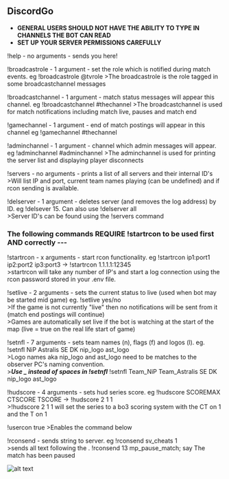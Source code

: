 ## DiscordGo

- **GENERAL USERS SHOULD NOT HAVE THE ABILITY TO TYPE IN CHANNELS THE BOT CAN READ** 
- **SET UP YOUR SERVER PERMISSIONS CAREFULLY**

!help - no arguments - sends you here!

!broadcastrole - 1 argument - set the role which is notified during match events. eg !broadcastrole @tvrole
    >The broadcastrole is the role tagged in some broadcastchannel messages

!broadcastchannel - 1 argument - match status messages will appear this channel. eg !broadcastchannel #thechannel
    >The broadcastchannel is used for match notifications including match live, pauses and match end

!gamechannel - 1 argument - end of match postings will appear in this channel eg !gamechannel #thechannel 
     
!adminchannel - 1 argument - channel which admin messages will appear. eg !adminchannel #adminchannel
    >The adminchannel is used for printing the server list and displaying player disconnects
   
!servers - no arguments - prints a list of all servers and their internal ID's  
    >Will list IP and port, current team names playing (can be undefined) and if rcon sending is available.    

!delserver - 1 argument - deletes server (and removes the log address) by ID. eg !delsever 15. Can also use !delserver all  
    >Server ID's can be found using the !servers command  

### The following commands REQUIRE !startrcon to be used first AND correctly ---  

!startrcon - x arguments - start rcon functionality. eg !startrcon ip1:port1 ip2:port2 ip3:port3 -> !startrcon 1.1.1.1:12345  
    >startrcon will take any number of IP's and start a log connection using the rcon password stored in your .env file.  

!setlive - 2 arguments  - sets the current status to live (used when bot may be started mid game) eg. !setlive <serverid> yes/no   
    >If the game is not currently "live" then no notifications will be sent from it (match end postings will continue)    
    >Games are automatically set live if the bot is watching at the start of the map (live = true on the real life start of game)      

!setnfl - 7 arguments - sets team names (n), flags (f) and logos (l). eg. !setnfl <serverid> NiP Astralis SE DK nip_logo ast_logo  
    >Logo names aka nip_logo and ast_logo need to be matches to the observer PC's naming convention.    
    >***Use _ instead of spaces in !setnfl***  !setnfl <serverid> Team_NiP Team_Astralis SE DK nip_logo ast_logo  

!hudscore - 4 arguments - sets hud series score. eg !hudscore SCOREMAX CTSCORE TSCORE -> !hudscore <serverid> 2 1 1  
    >!hudscore <serverid> 2 1 1 will set the series to a bo3 scoring system with the CT on 1 and the T on 1  

!usercon <serverid> true
    >Enables the command below  

!rconsend - sends string to server. eg !rconsend <serverid> sv_cheats 1  
    >sends all text following the <serverid>. !rconsend 13 mp_pause_match; say The match has been paused  

![alt text](https://cdn.discordapp.com/attachments/546946476836782090/546955027210829825/no_backround.png)
